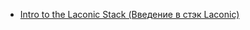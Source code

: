 - [Intro to the Laconic Stack (Введение в стэк Laconic)](https://medium.com/@thenextlevel_/введение-в-стэк-laconic-ef67b74e7c73)
